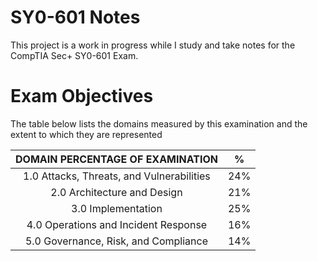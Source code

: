 # SY0-601 Notes

This project is a work in progress while I study and take notes for the CompTIA Sec+ SY0-601 Exam. 

# Exam Objectives

The table below lists the domains measured by this examination 
and the extent to which they are represented

|      DOMAIN PERCENTAGE OF EXAMINATION      |  %  |
|:------------------------------------------:|:---:|
| 1.0 Attacks, Threats, and Vulnerabilities  | 24% |
|         2.0 Architecture and Design        | 21% |
|             3.0 Implementation             | 25% |
|    4.0 Operations and Incident Response    | 16% |
|    5.0 Governance, Risk, and Compliance    | 14% |